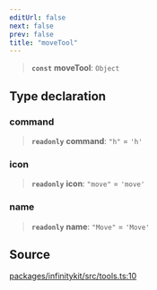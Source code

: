 ```yaml
---
editUrl: false
next: false
prev: false
title: "moveTool"
---
```


> **`const`** **moveTool**: `Object`

## Type declaration

### command

> **`readonly`** **command**: `"h"` = `'h'`

### icon

> **`readonly`** **icon**: `"move"` = `'move'`

### name

> **`readonly`** **name**: `"Move"` = `'Move'`

## Source

[packages/infinitykit/src/tools.ts:10](https://github.com/nodenogg-in/alpha-p2p/blob/aa60360/packages/infinitykit/src/tools.ts#L10)

